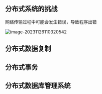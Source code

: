 ## 分布式系统的挑战

网络传输过程中可能会发生错误，导致程序出错

![image-20231126110320542](https://pic-1257412153.cos.ap-nanjing.myqcloud.com/images/2023/11/26/image-20231126110320542-13e42e.png)



## 分布式数据复制







## 分布式事务





## 分布式数据库管理系统